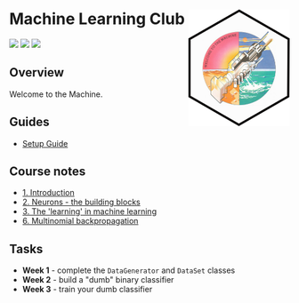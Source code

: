 # Machine Learning Club <a href='https://github.com/esteinig'><img src='docs/img/machine.png' align="right" height="210" /></a>

![](https://img.shields.io/badge/version-0.1-blue.svg)
![](https://img.shields.io/badge/docs-none-green.svg)
![](https://img.shields.io/badge/lifecycle-experimental-orange.svg)

## Overview

Welcome to the Machine.

## Guides

* [Setup Guide](docs/setup.md)

## Course notes

* [1. Introduction](docs/1_intro.md)
* [2. Neurons - the building blocks](docs/2_neurons.md)
* [3. The 'learning' in machine learning](docs/3_learning.md)
* [6. Multinomial backpropagation](docs/6_mult_back.md)
## Tasks

* **Week 1** - complete the `DataGenerator` and `DataSet` classes
* **Week 2** - build a "dumb" binary classifier
* **Week 3** - train your dumb classifier


